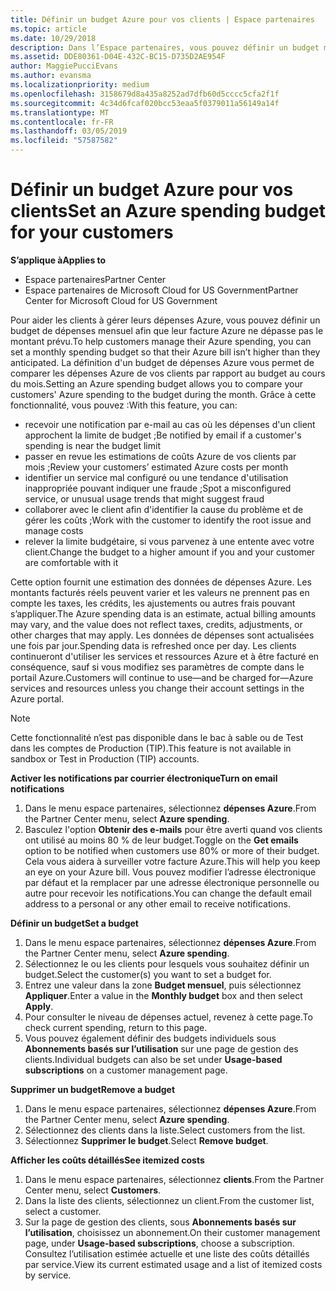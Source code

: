 ```yaml
---
title: Définir un budget Azure pour vos clients | Espace partenaires
ms.topic: article
ms.date: 10/29/2018
description: Dans l’Espace partenaires, vous pouvez définir un budget mensuel par client afin que leur facture Azure ne les surprenne pas à la fin du mois.
ms.assetid: DDE80361-D04E-432C-BC15-D735D2AE954F
author: MaggiePucciEvans
ms.author: evansma
ms.localizationpriority: medium
ms.openlocfilehash: 3158679d8a435a8252ad7dfb60d5cccc5cfa2f1f
ms.sourcegitcommit: 4c34d6fcaf020bcc53eaa5f0379011a56149a14f
ms.translationtype: MT
ms.contentlocale: fr-FR
ms.lasthandoff: 03/05/2019
ms.locfileid: "57587582"
---
```

# <a name="set-an-azure-spending-budget-for-your-customers"></a><span data-ttu-id="facce-103">Définir un budget Azure pour vos clients</span><span class="sxs-lookup"><span data-stu-id="facce-103">Set an Azure spending budget for your customers</span></span>

<span data-ttu-id="facce-104">**S’applique à**</span><span class="sxs-lookup"><span data-stu-id="facce-104">**Applies to**</span></span>

-  <span data-ttu-id="facce-105">Espace partenaires</span><span class="sxs-lookup"><span data-stu-id="facce-105">Partner Center</span></span>
-  <span data-ttu-id="facce-106">Espace partenaires de Microsoft Cloud for US Government</span><span class="sxs-lookup"><span data-stu-id="facce-106">Partner Center for Microsoft Cloud for US Government</span></span>

<span data-ttu-id="facce-107">Pour aider les clients à gérer leurs dépenses Azure, vous pouvez définir un budget de dépenses mensuel afin que leur facture Azure ne dépasse pas le montant prévu.</span><span class="sxs-lookup"><span data-stu-id="facce-107">To help customers manage their Azure spending, you can set a monthly spending budget so that their Azure bill isn’t higher than they anticipated.</span></span> <span data-ttu-id="facce-108">La définition d'un budget de dépenses Azure vous permet de comparer les dépenses Azure de vos clients par rapport au budget au cours du mois.</span><span class="sxs-lookup"><span data-stu-id="facce-108">Setting an Azure spending budget allows you to compare your customers' Azure spending to the budget during the month.</span></span> <span data-ttu-id="facce-109">Grâce à cette fonctionnalité, vous pouvez :</span><span class="sxs-lookup"><span data-stu-id="facce-109">With this feature, you can:</span></span> 

-   <span data-ttu-id="facce-110">recevoir une notification par e-mail au cas où les dépenses d'un client approchent la limite de budget ;</span><span class="sxs-lookup"><span data-stu-id="facce-110">Be notified by email if a customer's spending is near the budget limit</span></span>
-   <span data-ttu-id="facce-111">passer en revue les estimations de coûts Azure de vos clients par mois ;</span><span class="sxs-lookup"><span data-stu-id="facce-111">Review your customers’ estimated Azure costs per month</span></span>
-   <span data-ttu-id="facce-112">identifier un service mal configuré ou une tendance d'utilisation inappropriée pouvant indiquer une fraude ;</span><span class="sxs-lookup"><span data-stu-id="facce-112">Spot a misconfigured service, or unusual usage trends that might suggest fraud</span></span>
-   <span data-ttu-id="facce-113">collaborer avec le client afin d'identifier la cause du problème et de gérer les coûts ;</span><span class="sxs-lookup"><span data-stu-id="facce-113">Work with the customer to identify the root issue and manage costs</span></span>
-   <span data-ttu-id="facce-114">relever la limite budgétaire, si vous parvenez à une entente avec votre client.</span><span class="sxs-lookup"><span data-stu-id="facce-114">Change the budget to a higher amount if you and your customer are comfortable with it</span></span>

<span data-ttu-id="facce-115">Cette option fournit une estimation des données de dépenses Azure. Les montants facturés réels peuvent varier et les valeurs ne prennent pas en compte les taxes, les crédits, les ajustements ou autres frais pouvant s’appliquer.</span><span class="sxs-lookup"><span data-stu-id="facce-115">The Azure spending data is an estimate, actual billing amounts may vary, and the value does not reflect taxes, credits, adjustments, or other charges that may apply.</span></span> <span data-ttu-id="facce-116">Les données de dépenses sont actualisées une fois par jour.</span><span class="sxs-lookup"><span data-stu-id="facce-116">Spending data is refreshed once per day.</span></span> <span data-ttu-id="facce-117">Les clients continueront d'utiliser les services et ressources Azure et à être facturé en conséquence, sauf si vous modifiez ses paramètres de compte dans le portail Azure.</span><span class="sxs-lookup"><span data-stu-id="facce-117">Customers will continue to use—and be charged for—Azure services and resources unless you change their account settings in the Azure portal.</span></span> 

> [!NOTE]  
> <span data-ttu-id="facce-118">Cette fonctionnalité n’est pas disponible dans le bac à sable ou de Test dans les comptes de Production (TIP).</span><span class="sxs-lookup"><span data-stu-id="facce-118">This feature is not available in sandbox or Test in Production (TIP) accounts.</span></span>

<span data-ttu-id="facce-119">**Activer les notifications par courrier électronique**</span><span class="sxs-lookup"><span data-stu-id="facce-119">**Turn on email notifications**</span></span>
1.  <span data-ttu-id="facce-120">Dans le menu espace partenaires, sélectionnez **dépenses Azure**.</span><span class="sxs-lookup"><span data-stu-id="facce-120">From the Partner Center menu, select **Azure spending**.</span></span>
2.  <span data-ttu-id="facce-121">Basculez l'option **Obtenir des e-mails** pour être averti quand vos clients ont utilisé au moins 80 % de leur budget.</span><span class="sxs-lookup"><span data-stu-id="facce-121">Toggle on the **Get emails** option to be notified when customers use 80% or more of their budget.</span></span> <span data-ttu-id="facce-122">Cela vous aidera à surveiller votre facture&nbsp;Azure.</span><span class="sxs-lookup"><span data-stu-id="facce-122">This will help you keep an eye on your Azure bill.</span></span> <span data-ttu-id="facce-123">Vous pouvez modifier l’adresse électronique par défaut et la remplacer par une adresse électronique personnelle ou autre pour recevoir les notifications.</span><span class="sxs-lookup"><span data-stu-id="facce-123">You can change the default email address to a personal or any other email to receive notifications.</span></span>

<span data-ttu-id="facce-124">**Définir un budget**</span><span class="sxs-lookup"><span data-stu-id="facce-124">**Set a budget**</span></span>
1.  <span data-ttu-id="facce-125">Dans le menu espace partenaires, sélectionnez **dépenses Azure**.</span><span class="sxs-lookup"><span data-stu-id="facce-125">From the Partner Center menu, select **Azure spending**.</span></span>
2.  <span data-ttu-id="facce-126">Sélectionnez le ou les clients pour lesquels vous souhaitez définir un budget.</span><span class="sxs-lookup"><span data-stu-id="facce-126">Select the customer(s) you want to set a budget for.</span></span> 
3. <span data-ttu-id="facce-127">Entrez une valeur dans la zone **Budget mensuel**, puis sélectionnez **Appliquer**.</span><span class="sxs-lookup"><span data-stu-id="facce-127">Enter a value in the **Monthly budget** box and then select **Apply**.</span></span>
4.  <span data-ttu-id="facce-128">Pour consulter le niveau de dépenses actuel, revenez à cette page.</span><span class="sxs-lookup"><span data-stu-id="facce-128">To check current spending, return to this page.</span></span>
5.  <span data-ttu-id="facce-129">Vous pouvez également définir des budgets individuels sous **Abonnements basés sur l’utilisation** sur une page de gestion des clients.</span><span class="sxs-lookup"><span data-stu-id="facce-129">Individual budgets can also be set under **Usage-based subscriptions** on a customer management page.</span></span>

<span data-ttu-id="facce-130">**Supprimer un budget**</span><span class="sxs-lookup"><span data-stu-id="facce-130">**Remove a budget**</span></span>
1.  <span data-ttu-id="facce-131">Dans le menu espace partenaires, sélectionnez **dépenses Azure**.</span><span class="sxs-lookup"><span data-stu-id="facce-131">From the Partner Center menu, select **Azure spending**.</span></span>
2.  <span data-ttu-id="facce-132">Sélectionnez des clients dans la liste.</span><span class="sxs-lookup"><span data-stu-id="facce-132">Select customers from the list.</span></span>
3.  <span data-ttu-id="facce-133">Sélectionnez **Supprimer le budget**.</span><span class="sxs-lookup"><span data-stu-id="facce-133">Select **Remove budget**.</span></span>

<span data-ttu-id="facce-134">**Afficher les coûts détaillés**</span><span class="sxs-lookup"><span data-stu-id="facce-134">**See itemized costs**</span></span>
1.  <span data-ttu-id="facce-135">Dans le menu espace partenaires, sélectionnez **clients**.</span><span class="sxs-lookup"><span data-stu-id="facce-135">From the Partner Center menu, select **Customers**.</span></span>
2.  <span data-ttu-id="facce-136">Dans la liste des clients, sélectionnez un client.</span><span class="sxs-lookup"><span data-stu-id="facce-136">From the customer list, select a customer.</span></span>
3.  <span data-ttu-id="facce-137">Sur la page de gestion des clients, sous **Abonnements basés sur l’utilisation**, choisissez un abonnement.</span><span class="sxs-lookup"><span data-stu-id="facce-137">On their customer management page, under **Usage-based subscriptions**, choose a subscription.</span></span> <span data-ttu-id="facce-138">Consultez l’utilisation estimée actuelle et une liste des coûts détaillés par service.</span><span class="sxs-lookup"><span data-stu-id="facce-138">View its current estimated usage and a list of itemized costs by service.</span></span>


 

 



